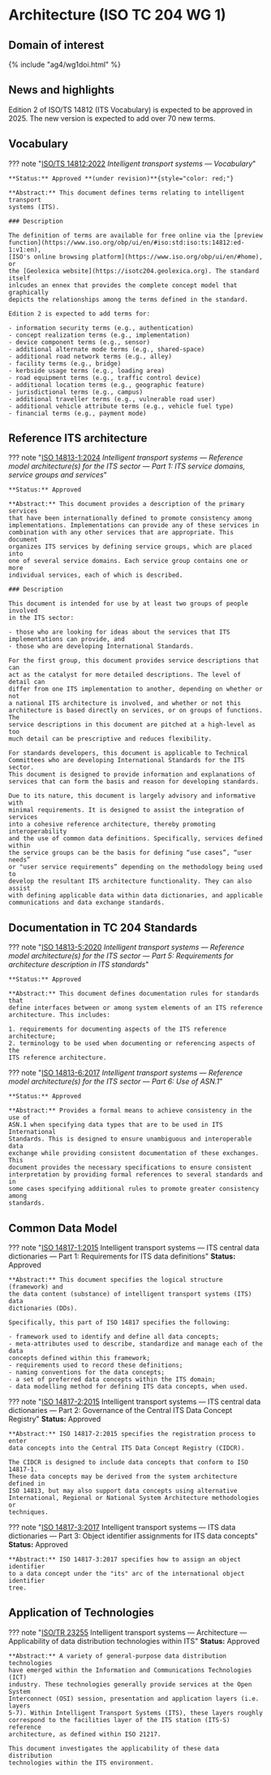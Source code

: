 # Architecture (ISO TC 204 WG 1)

## Domain of interest

{% include "ag4/wg1doi.html" %}

## News and highlights

Edition 2 of ISO/TS 14812 (ITS Vocabulary) is expected to be approved in 2025.
The new version is expected to add over 70 new terms.


## Vocabulary 

??? note "[ISO/TS 14812:2022](https://www.iso.org/standard/79779.html) *Intelligent transport systems — Vocabulary*"

    **Status:** Approved **(under revision)**{style="color: red;"}

    **Abstract:** This document defines terms relating to intelligent transport
    systems (ITS).

    ### Description

    The definition of terms are available for free online via the [preview
    function](https://www.iso.org/obp/ui/en/#iso:std:iso:ts:14812:ed-1:v1:en),
    [ISO's online browsing platform](https://www.iso.org/obp/ui/en/#home), or
    the [Geolexica website](https://isotc204.geolexica.org). The standard itself
    inlcudes an ennex that provides the complete concept model that graphically
    depicts the relationships among the terms defined in the standard.

    Edition 2 is expected to add terms for:

    - information security terms (e.g., authentication)
    - concept realization terms (e.g., implementation)
    - device component terms (e.g., sensor)
    - additional alternate mode terms (e.g., shared-space)
    - additional road network terms (e.g., alley)
    - facility terms (e.g., bridge)
    - kerbside usage terms (e.g., loading area)
    - road equipment terms (e.g., traffic control device)
    - additional location terms (e.g., geographic feature)
    - jurisdictional terms (e.g., campus)
    - additional traveller terms (e.g., vulnerable road user)
    - additional vehicle attribute terms (e.g., vehicle fuel type)
    - financial terms (e.g., payment mode)

## Reference ITS architecture

??? note "[ISO 14813-1:2024](https://www.iso.org/standard/85840.html) *Intelligent transport systems — Reference model architecture(s) for the ITS sector — Part 1: ITS service domains, service groups and services*"

    **Status:** Approved

    **Abstract:** This document provides a description of the primary services
    that have been internationally defined to promote consistency among
    implementations. Implementations can provide any of these services in
    combination with any other services that are appropriate. This document
    organizes ITS services by defining service groups, which are placed into
    one of several service domains. Each service group contains one or more
    individual services, each of which is described.

    ### Description

    This document is intended for use by at least two groups of people involved
    in the ITS sector:

    - those who are looking for ideas about the services that ITS
    implementations can provide, and
    - those who are developing International Standards.

    For the first group, this document provides service descriptions that can
    act as the catalyst for more detailed descriptions. The level of detail can
    differ from one ITS implementation to another, depending on whether or not
    a national ITS architecture is involved, and whether or not this
    architecture is based directly on services, or on groups of functions. The
    service descriptions in this document are pitched at a high-level as too
    much detail can be prescriptive and reduces flexibility.

    For standards developers, this document is applicable to Technical
    Committees who are developing International Standards for the ITS sector.
    This document is designed to provide information and explanations of
    services that can form the basis and reason for developing standards.

    Due to its nature, this document is largely advisory and informative with
    minimal requirements. It is designed to assist the integration of services
    into a cohesive reference architecture, thereby promoting interoperability
    and the use of common data definitions. Specifically, services defined within
    the service groups can be the basis for defining “use cases”, “user needs”
    or "user service requirements” depending on the methodology being used to
    develop the resultant ITS architecture functionality. They can also assist
    with defining applicable data within data dictionaries, and applicable
    communications and data exchange standards.

## Documentation in TC 204 Standards

??? note "[ISO 14813-5:2020](https://www.iso.org/standard/73746.html) *Intelligent transport systems — Reference model architecture(s) for the ITS sector — Part 5: Requirements for architecture description in ITS standards*"

    **Status:** Approved

    **Abstract:** This document defines documentation rules for standards that
    define interfaces between or among system elements of an ITS reference
    architecture. This includes:

    1. requirements for documenting aspects of the ITS reference architecture;
    2. terminology to be used when documenting or referencing aspects of the
    ITS reference architecture.

??? note "[ISO 14813-6:2017](https://www.iso.org/standard/69109.html) *Intelligent transport systems — Reference model architecture(s) for the ITS sector — Part 6: Use of ASN.1*"

    **Status:** Approved

    **Abstract:** Provides a formal means to achieve consistency in the use of
    ASN.1 when specifying data types that are to be used in ITS International
    Standards. This is designed to ensure unambiguous and interoperable data
    exchange while providing consistent documentation of these exchanges. This
    document provides the necessary specifications to ensure consistent
    interpretation by providing formal references to several standards and in
    some cases specifying additional rules to promote greater consistency among
    standards.

## Common Data Model

??? note "[ISO 14817-1:2015](https://www.iso.org/standard/65668.html) Intelligent transport systems — ITS central data dictionaries — Part 1: Requirements for ITS data definitions"
    **Status:** Approved

    **Abstract:** This document specifies the logical structure (framework) and
    the data content (substance) of intelligent transport systems (ITS) data
    dictionaries (DDs).

    Specifically, this part of ISO 14817 specifies the following:

    - framework used to identify and define all data concepts;
    - meta-attributes used to describe, standardize and manage each of the data
    concepts defined within this framework;
    - requirements used to record these definitions;
    - naming conventions for the data concepts;
    - a set of preferred data concepts within the ITS domain;
    - data modelling method for defining ITS data concepts, when used.

??? note "[ISO 14817-2:2015](https://www.iso.org/standard/65669.html) Intelligent transport systems — ITS central data dictionaries — Part 2: Governance of the Central ITS Data Concept Registry"
    **Status:** Approved

    **Abstract:** ISO 14817-2:2015 specifies the registration process to enter
    data concepts into the Central ITS Data Concept Registry (CIDCR).

    The CIDCR is designed to include data concepts that conform to ISO 14817-1.
    These data concepts may be derived from the system architecture defined in
    ISO 14813, but may also support data concepts using alternative
    International, Regional or National System Architecture methodologies or
    techniques.

??? note "[ISO 14817-3:2017](https://www.iso.org/standard/67416.html) Intelligent transport systems — ITS data dictionaries — Part 3: Object identifier assignments for ITS data concepts"
    **Status:** Approved

    **Abstract:** ISO 14817-3:2017 specifies how to assign an object identifier
    to a data concept under the "its" arc of the international object identifier
    tree.

## Application of Technologies

??? note "[ISO/TR 23255](https://www.iso.org/standard/75090.html) Intelligent transport systems — Architecture — Applicability of data distribution technologies within ITS"
    **Status:** Approved

    **Abstract:** A variety of general-purpose data distribution technologies
    have emerged within the Information and Communications Technologies (ICT)
    industry. These technologies generally provide services at the Open System
    Interconnect (OSI) session, presentation and application layers (i.e. layers
    5-7). Within Intelligent Transport Systems (ITS), these layers roughly
    correspond to the facilities layer of the ITS station (ITS-S) reference
    architecture, as defined within ISO 21217.

    This document investigates the applicability of these data distribution
    technologies within the ITS environment.
